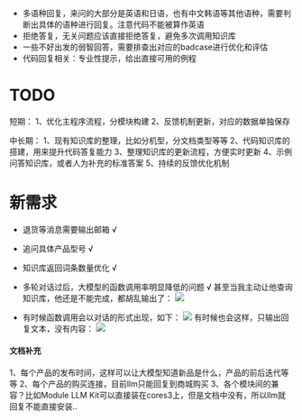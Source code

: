 - 多语种回复，来问的大部分是英语和日语，也有中文韩语等其他语种，需要判断出具体的语种进行回复。注意代码不能被算作英语
- 拒绝答复，无关问题应该直接拒绝答复，避免多次调用知识库
- 一些不好出发的弱智回答，需要排查出对应的badcase进行优化和评估
- 代码回复相关：专业性提示，给出直接可用的例程




# TODO
短期：
1、优化主程序流程，分模块构建
2、反馈机制更新，对应的数据单独保存

中长期：
1、现有知识库的整理，比如分机型，分文档类型等等
2、代码知识库的搭建，用来提升代码答复能力
3、整理知识库的更新流程，方便实时更新
4、示例问答知识库，或者人为补充的标准答案
5、持续的反馈优化机制


# 新需求
- 退货等消息需要输出邮箱 √
- 追问具体产品型号 √
- 知识库返回词条数量优化 √
- 多轮对话过后，大模型的函数调用率明显降低的问题 √
甚至当我主动让他查询知识库，他还是不能完成，都胡乱输出了：
![](Pasted%20image%2020250512182027.png)

- 有时候函数调用会以对话的形式出现，如下：
![](Pasted%20image%2020250512182144.png)
有时候也会这样，只输出回复文本，没有内容：
![](Pasted%20image%2020250513091820.png)



#### 文档补充
1、每个产品的发布时间，这样可以让大模型知道新品是什么，产品的前后迭代等等
2、每个产品的购买连接，目前llm只能回复到商城购买
3、各个模块间的兼容？比如Module LLM Kit可以直接装在cores3上，但是文档中没有，所以llm就回复不能直接安装..

